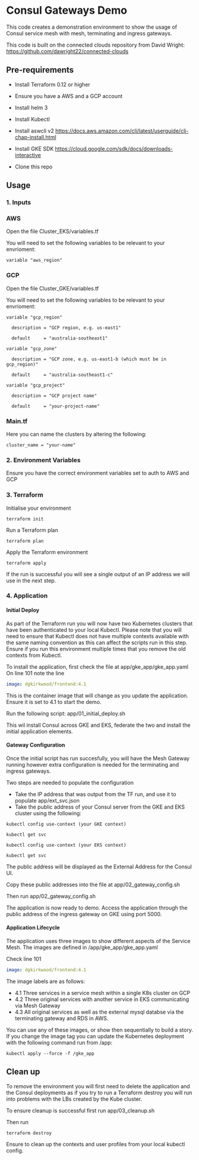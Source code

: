 # Consul Gateways Demo
This code creates a demonstration environment to show the usage of Consul service mesh with mesh, terminating and ingress gateways.

This code is built on the connected clouds repository from David Wright: https://github.com/dawright22/connected-clouds


## Pre-requirements 

* Install Terraform 0.12 or higher

* Ensure you have a AWS and a GCP account

* Install helm 3

* Install Kubectl

* Install aswcli v2 https://docs.aws.amazon.com/cli/latest/userguide/cli-chap-install.html 

* Install GKE SDK https://cloud.google.com/sdk/docs/downloads-interactive 

* Clone this repo




## Usage
### 1. Inputs

### AWS 

Open the file Cluster_EKS/variables.tf

You will need to set the following variables to be relevant to your envrioment:
```hcl
variable "aws_region" 
```
### GCP

Open the file Cluster_GKE/variables.tf

You will need to set the following variables to be relevant to your envrioment:
```hcl
variable "gcp_region" 

  description = "GCP region, e.g. us-east1"
  
  default     = "australia-southeast1"

variable "gcp_zone" 

  description = "GCP zone, e.g. us-east1-b (which must be in gcp_region)"
  
  default     = "australia-southeast1-c"

variable "gcp_project" 

  description = "GCP project name"
  
  default     = "your-project-name"
```

### Main.tf
Here you can name the clusters by altering the following:

```hcl
cluster_name = "your-name"
```
### 2. Environment Variables

Ensure you have the correct environment variables set to auth to AWS and GCP

### 3. Terraform

Initialise your environment
```hcl
terraform init 
```

Run a Terraform plan
```hcl
terraform plan 
```

Apply the Terraform environment
```hcl
terraform apply
```

If the run is successful you will see a single output of an IP address we will use in the next step. 


### 4. Application

#### Initial Deploy
As part of the Terraform run you will now have two Kubernetes clusters that have been authenticated to your local Kubectl. 
Please note that you will need to ensure that Kubectl does not have multiple contexts available with the same naming convention as this can affect the scripts run in this step. Ensure if you run this environment multiple times that you remove the old contexts from Kubectl. 

To install the application, first check the file at app/gke_app/gke_app.yaml
On line 101 note the line 
```yaml
image: dgkirkwood/frontend:4.1
```
This is the container image that will change as you update the application. Ensure it is set to 4.1 to start the demo. 

Run the following script: app/01_initial_deploy.sh

This wil install Consul across GKE and EKS, federate the two and install the initial application elements. 

#### Gateway Configuration

Once the initial script has run succesfully, you will have the Mesh Gateway running however extra configuration is needed for the terminating and ingress gateways. 

Two steps are needed to populate the configuration

* Take the IP address that was output from the TF run, and use it to populate app/ext_svc.json
* Take the public address of your Consul server from the GKE and EKS cluster using the following:
```
kubectl config use-context (your GKE context)
```
```
kubectl get svc
```
```
kubectl config use-context (your EKS context)
```
```
kubectl get svc
```

The public address will be displayed as the External Address for the Consul UI. 

Copy these public addresses into the file at app/02_gateway_config.sh

Then run app/02_gateway_config.sh

The application is now ready to demo. Access the application through the public address of the ingress gateway on GKE using port 5000. 


#### Application Lifecycle

The application uses three images to show different aspects of the Service Mesh. 
The images are defined in /app/gke_app/gke_app.yaml

Check line 101
```yaml
image: dgkirkwood/frontend:4.1
```
The image labels are as follows:
* 4.1 Three services in a service mesh within a single K8s cluster on GCP
* 4.2 Three original services with another service in EKS communicating via Mesh Gateway
* 4.3 All original services as well as the external mysql databse via the terminating gateway and RDS in AWS. 

You can use any of these images, or show then sequentially to build a story. 
If you change the image tag you can update the Kubernetes deployment with the following command run from /app: 
```
kubectl apply --force -f /gke_app
```



## Clean up

To remove the environment you will first need to delete the application and the Consul deployments as if you try to run a Terraform destroy you will run into problems with the LBs created by the Kube cluster. 

To ensure cleanup is successful first run app/03_cleanup.sh

Then run 
```hcl
terraform destroy
```

Ensure to clean up the contexts and user profiles from your local kubectl config.


